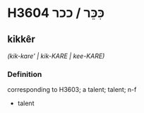 # H3604 כִּכֵּר / ככר

## kikkêr

_(kik-kare' | kik-KARE | kee-KARE)_

### Definition

corresponding to H3603; a talent; talent; n-f

- talent
